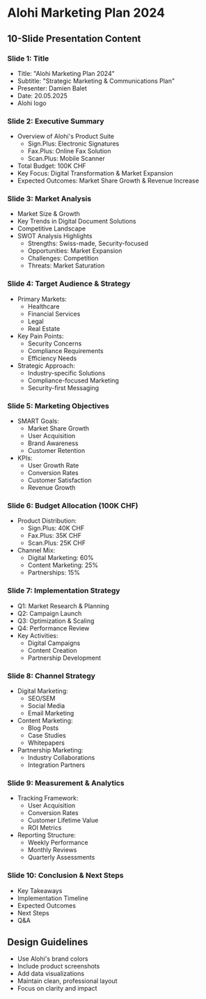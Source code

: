# Alohi Marketing Plan 2024
## 10-Slide Presentation Content

### Slide 1: Title
- Title: "Alohi Marketing Plan 2024"
- Subtitle: "Strategic Marketing & Communications Plan"
- Presenter: Damien Balet
- Date: 20.05.2025
- Alohi logo

### Slide 2: Executive Summary
- Overview of Alohi's Product Suite
  - Sign.Plus: Electronic Signatures
  - Fax.Plus: Online Fax Solution
  - Scan.Plus: Mobile Scanner
- Total Budget: 100K CHF
- Key Focus: Digital Transformation & Market Expansion
- Expected Outcomes: Market Share Growth & Revenue Increase

### Slide 3: Market Analysis
- Market Size & Growth
- Key Trends in Digital Document Solutions
- Competitive Landscape
- SWOT Analysis Highlights
  - Strengths: Swiss-made, Security-focused
  - Opportunities: Market Expansion
  - Challenges: Competition
  - Threats: Market Saturation

### Slide 4: Target Audience & Strategy
- Primary Markets:
  - Healthcare
  - Financial Services
  - Legal
  - Real Estate
- Key Pain Points:
  - Security Concerns
  - Compliance Requirements
  - Efficiency Needs
- Strategic Approach:
  - Industry-specific Solutions
  - Compliance-focused Marketing
  - Security-first Messaging

### Slide 5: Marketing Objectives
- SMART Goals:
  - Market Share Growth
  - User Acquisition
  - Brand Awareness
  - Customer Retention
- KPIs:
  - User Growth Rate
  - Conversion Rates
  - Customer Satisfaction
  - Revenue Growth

### Slide 6: Budget Allocation (100K CHF)
- Product Distribution:
  - Sign.Plus: 40K CHF
  - Fax.Plus: 35K CHF
  - Scan.Plus: 25K CHF
- Channel Mix:
  - Digital Marketing: 60%
  - Content Marketing: 25%
  - Partnerships: 15%

### Slide 7: Implementation Strategy
- Q1: Market Research & Planning
- Q2: Campaign Launch
- Q3: Optimization & Scaling
- Q4: Performance Review
- Key Activities:
  - Digital Campaigns
  - Content Creation
  - Partnership Development

### Slide 8: Channel Strategy
- Digital Marketing:
  - SEO/SEM
  - Social Media
  - Email Marketing
- Content Marketing:
  - Blog Posts
  - Case Studies
  - Whitepapers
- Partnership Marketing:
  - Industry Collaborations
  - Integration Partners

### Slide 9: Measurement & Analytics
- Tracking Framework:
  - User Acquisition
  - Conversion Rates
  - Customer Lifetime Value
  - ROI Metrics
- Reporting Structure:
  - Weekly Performance
  - Monthly Reviews
  - Quarterly Assessments

### Slide 10: Conclusion & Next Steps
- Key Takeaways
- Implementation Timeline
- Expected Outcomes
- Next Steps
- Q&A

## Design Guidelines
- Use Alohi's brand colors
- Include product screenshots
- Add data visualizations
- Maintain clean, professional layout
- Focus on clarity and impact 